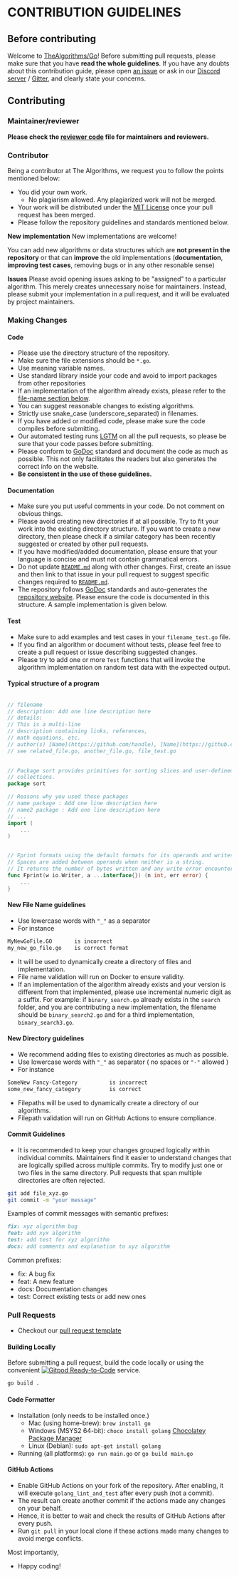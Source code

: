 # CONTRIBUTION GUIDELINES

## Before contributing

Welcome to [TheAlgorithms/Go](https://github.com/TheAlgorithms/Go)! Before submitting pull requests, please make sure that you have **read the whole guidelines**. If you have any doubts about this contribution guide, please open [an issue](https://github.com/TheAlgorithms/Go/issues/new/choose) or ask in our [Discord server](https://discord.gg/c7MnfGFGa6) / [Gitter](https://gitter.im/TheAlgorithms), and clearly state your concerns.

## Contributing

### Maintainer/reviewer

**Please check the [reviewer code](https://github.com/TheAlgorithms/Go/blob/master/DIRECTORY.md) file for maintainers and reviewers.**

### Contributor

Being a contributor at The Algorithms, we request you to follow the points mentioned below:

- You did your own work.
    - No plagiarism allowed. Any plagiarized work will not be merged.
- Your work will be distributed under the [MIT License](https://github.com/TheAlgoritms/Go/blob/master/LICENSE) once your pull request has been merged.
- Please follow the repository guidelines and standards mentioned below.

**New implementation** New implementations are welcome!

You can add new algorithms or data structures which are **not present in the repository** or that can **improve** the old implementations (**documentation**, **improving test cases**, removing bugs or in any other resonable sense)

**Issues** Please avoid opening issues asking to be "assigned” to a particular algorithm. This merely creates unnecessary noise for maintainers. Instead, please submit your implementation in a pull request, and it will be evaluated by project maintainers.

### Making Changes

#### Code

- Please use the directory structure of the repository.
- Make sure the file extensions should be `*.go`.
- Use meaning variable names.
- Use standard library inside your code and avoid to import packages from other repositories
- If an implementation of the algorithm already exists, please refer to the [file-name section below](#new-file-name-guidelines).
- You can suggest reasonable changes to existing algorithms.
- Strictly use snake_case (underscore_separated)  in filenames.
- If you have added or modified code, please make sure the code compiles before submitting.
- Our automated testing runs [LGTM](https://lgtm.com/projects/g/TheAlgorithms/Go/) on all the pull requests, so please be sure that your code passes before submitting.
- Please conform to [GoDoc](https://blog.golang.org/godoc) standard and document the code as much as possible. This not only facilitates the readers but also generates the correct info on the website.
- **Be consistent in the use of these guidelines.**

#### Documentation

- Make sure you put useful comments in your code. Do not comment on obvious things.
- Please avoid creating new directories if at all possible. Try to fit your work into the existing directory structure. If you want to create a new directory, then please check if a similar category has been recently suggested or created by other pull requests.
- If you have modified/added documentation, please ensure that your language is concise and must not contain grammatical errors.
- Do not update [`README.md`](https://github.com/TheAlgorithms/Go/blob/master/README.md) along with other changes. First, create an issue and then link to that issue in your pull request to suggest specific changes required to [`README.md`](https://github.com/TheAlgorithms/Go/blob/master/README.md).
- The repository follows [GoDoc](https://blog.golang.org/godoc) standards and auto-generates the [repository website](https://thealgorithms.github.io/). Please ensure the code is documented in this structure. A sample implementation is given below.

#### Test

- Make sure to add examples and test cases in your `filename_test.go` file.
- If you find an algorithm or document without tests, please feel free to create a pull request or issue describing suggested changes.
- Please try to add one or more `Test` functions that will invoke the algorithm implementation on random test data with the expected output.

#### Typical structure of a program

```go

// filename
// description: Add one line description here
// details:
// This is a multi-line
// description containing links, references,
// math equations, etc.
// author(s) [Name](https://github.com/handle), [Name](https://github.com/handle)
// see related_file.go, another_file.go, file_test.go
 

// Package sort provides primitives for sorting slices and user-defined
// collections.
package sort

// Reasons why you used those packages 
// name package : Add one line description here
// name2 package : Add one line description here
// ...
import (
	...
)


// Fprint formats using the default formats for its operands and writes to w.
// Spaces are added between operands when neither is a string.
// It returns the number of bytes written and any write error encountered.
func Fprint(w io.Writer, a ...interface{}) (n int, err error) {
    ...
}


```

#### New File Name guidelines

- Use lowercase words with ``"_"`` as a separator
- For instance

```markdown
MyNewGoFile.GO       is incorrect
my_new_go_file.go    is correct format
```

- It will be used to dynamically create a directory of files and implementation.
- File name validation will run on Docker to ensure validity.
- If an implementation of the algorithm already exists and your version is different from that implemented, please use incremental numeric digit as a suffix. For example: if `binary_search.go` already exists in the `search` folder, and you are contributing a new implementation, the filename should be `binary_search2.go` and for a third implementation, `binary_search3.go`.

#### New Directory guidelines

- We recommend adding files to existing directories as much as possible.
- Use lowercase words with ``"_"`` as separator ( no spaces or ```"-"``` allowed )
- For instance

```markdown
SomeNew Fancy-Category          is incorrect
some_new_fancy_category         is correct
```

- Filepaths will be used to dynamically create a directory of our algorithms.
- Filepath validation will run on GitHub Actions to ensure compliance.

#### Commit Guidelines

- It is recommended to keep your changes grouped logically within individual commits. Maintainers find it easier to understand changes that are logically spilled across multiple commits. Try to modify just one or two files in the same directory. Pull requests that span multiple directories are often rejected.

```bash
git add file_xyz.go
git commit -m "your message"
```

Examples of commit messages with semantic prefixes:

```markdown
fix: xyz algorithm bug
feat: add xyx algorithm
test: add test for xyz algorithm
docs: add comments and explanation to xyz algorithm
```

Common prefixes:

- fix: A bug fix
- feat: A new feature
- docs: Documentation changes
- test: Correct existing tests or add new ones

### Pull Requests

- Checkout our [pull request template](https://github.com/TheAlgorithms/Go/blob/master/.github/PULL_REQUEST_TEMPLATE/pull_request.go
  )

#### Building Locally

Before submitting a pull request,
build the code locally or using the convenient [![Gitpod Ready-to-Code](https://img.shields.io/badge/Gitpod-Ready--to--Code-blue?logo=gitpod)](https://gitpod.io/#https://github.com/TheAlgorithms/Go) service.

```bash
go build .
```

#### Code Formatter

- Installation (only needs to be installed once.)
    - Mac (using home-brew): `brew install go`
    - Windows (MSYS2 64-bit): `choco install golang` [Chocolatey Package Manager](https://chocolatey.org/)
    - Linux (Debian): `sudo apt-get install golang`
- Running (all platforms): `go run main.go` or `go build main.go`

#### GitHub Actions

- Enable GitHub Actions on your fork of the repository.
  After enabling, it will execute `golang_lint_and_test` after every push (not a commit).
- The result can create another commit if the actions made any changes on your behalf.
- Hence, it is better to wait and check the results of GitHub Actions after every push.
- Run `git pull` in your local clone if these actions made many changes to avoid merge conflicts.

Most importantly,

- Happy coding!
